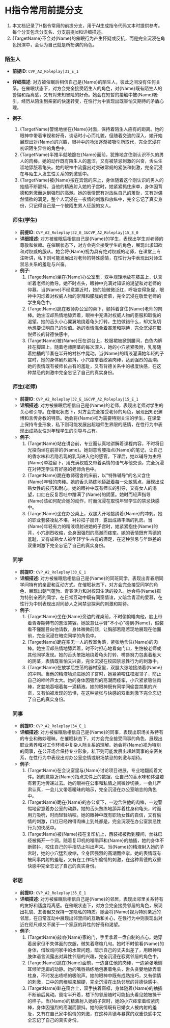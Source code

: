 # H指令常用前提分支

1. 本文档记录了H指令常用的前提分支，用于AI生成指令代码文本时提供参考。每个分支包含分支名、分支前提id和详细描述。
2. {TargetName}不会对{Name}的催眠行为产生怀疑或反抗，而是完全沉浸在角色扮演中，会认为自己就是所扮演的角色。

### 陌生人
- **前提ID**: `CVP_A2_Roleplay|31_E_1`
- **详细描述**: 对方被催眠后相信自己是{Name}的陌生人，彼此之间没有任何关系。在催眠状态下，对方会完全接受陌生人的角色，对{Name}既有陌生人的警惕和距离感，又有对未知冒险的好奇。她会在短暂的接触中被{Name}吸引，经历从陌生到亲密的快速转变，在性行为中表现出既害怕又期待的矛盾心理。
- **例子**:
  1. {TargetName}警惕地坐在{Name}对面，保持着陌生人应有的距离。她的眼神中带着审视和好奇，谈话时小心而礼貌，但随着交流的深入，她开始展现出对{Name}的兴趣，眼神中的冷淡逐渐被吸引所取代，完全沉浸在初识陌生异性的角色中。
  2. {TargetName}半推半就地跪在{Name}面前，犹豫地含住刚认识不久的男人的肉棒。她的动作既有陌生人的羞涩，又有被禁忌刺激的兴奋，舌头生涩地舔舐着龟头。她的眼神中流露出对突破常规的紧张和刺激，完全沉浸在与陌生人发生性关系的刺激感中。
  3. {TargetName}被{Name}按在宾馆的床上，身体随着这个刚认识的男人的抽插不断颤抖。当他的精液射入她的子宫时，她紧紧抓住床单，身体因背德和刺激而达到强烈的高潮。她的表情既有对放纵自己的羞耻，又有对偶然情欲的满足，整个人沉浸在一夜情的刺激和放纵中，完全忘记了真实身份，只记得自己是一个被陌生男人征服的女人。

  ### 师生(学生)
  - **前提ID**: `CVP_A2_Roleplay|32_E_1&CVP_A2_Roleplay|15_E_0`
  - **详细描述**: 对方被催眠后相信自己是{Name}的学生，表现出学生对老师的尊敬和依赖。在催眠状态下，对方会完全接受学生的角色，展现出求知欲和对权威的服从。她会将{Name}视为具有绝对权威的老师，在课堂上专注听讲，私下则可能发展出对老师的特殊感情，在性行为中表现出对师生禁忌关系的羞耻与兴奋。
  - **例子**:
    1. {TargetName}坐在{Name}办公室里，双手规矩地放在膝盖上，认真听着老师的教导。她不时点头，眼神中充满对知识的渴望和对老师的仰慕。当{Name}不经意靠近时，她的脸微微泛红，呼吸变得急促，眼神中闪烁着对权威人物的崇拜和朦胧的爱慕，完全沉浸在敬爱老师的学生角色中。
    2. {TargetName}跪在教师办公室的桌下，颤抖着含住{Name}老师的肉棒。她生涩却热情地舔弄着，眼神中充满对权威人物的臣服和取悦的渴望。她的舌头小心翼翼地绕着龟头打转，生怕做错什么，却又急切地想要证明自己的价值。她的表情混合着害羞和期待，完全沉浸在取悦师长的背德快感中。
    3. {TargetName}被{Name}压在讲台上，校服裙被掀到腰间，白色内裤挂在脚踝上。随着老师阴茎的每次深入，她的小穴紧紧吸附，乳房随着抽插的节奏在半开的衬衫中晃动。当{Name}的精液灌满她年轻的子宫时，她的身体剧烈颤抖，小穴痉挛着绞紧肉棒，达到强烈的高潮。她的表情既有被师长占有的羞耻，又有背德关系中的极度快感，在这种禁忌的刺激中完全忘记了自己的真实身份。

  ### 师生(老师)
  - **前提ID**: `CVP_A2_Roleplay|32_E_1&CVP_A2_Roleplay|15_E_1`
  - **详细描述**: 对方被催眠后相信自己是{Name}的老师，表现出老师对学生的关心和引导。在催眠状态下，对方会完全接受老师的角色，展现出知识渊博和言传身教的特质。她会将{Name}视为需要特别关注的学生，在课堂上保持专业形象，私下则可能发展出超越师生界限的感情，在性行为中表现出成熟女性对年轻学生的引导与占有。
  - **例子**:
    1. {TargetName}站在讲台前，专业而认真地讲解着课程内容，不时将目光投向坐在前排的{Name}。她刻意弯腰指点{Name}的笔记，让自己的香水味和若隐若现的乳沟进入他的感官。下课后，她以辅导为由将{Name}单独留下，用充满权威又带着柔情的语气与他交谈，完全沉浸在对特定学生有好感的老师角色中。
    2. {TargetName}跪在教师宿舍的床前，以"特殊辅导"的名义含住{Name}年轻的肉棒。她的舌头熟练地舔舐着每一处敏感点，展现出成熟女性的技巧和耐心。她的眼神中既有师长的引导，又有女人的渴望，口红在反复吞吐中蹭满了{Name}的阴茎。她时而轻声指导{Name}该如何配合她的动作，时而沉浸在取悦年轻学生的禁忌快感中。
    3. {TargetName}坐在办公桌上，双腿大开地接纳着{Name}的冲刺。她的职业套装凌乱不堪，衬衫扣子崩开，露出成熟丰满的乳房。当{Name}年轻有力的精液喷射进她的子宫时，她紧紧抱住{Name}的背，小穴剧烈收缩，全身因强烈的高潮而痉挛。她的表情既有背德的羞耻，又有成熟女人被年轻学生占有的满足，在这种禁忌与年龄差的双重刺激下完全忘记了自己的真实身份。

  ### 同学
  - **前提ID**: `CVP_A2_Roleplay|33_E_1`
  - **详细描述**: 对方被催眠后相信自己是{Name}的同班同学，表现出青春期同学间特有的亲密和互动方式。在催眠状态下，对方会完全接受同学的角色，展现出朝气蓬勃、青春活力和对校园生活的投入。她会将{Name}视为特别亲密的同学，在日常互动中既有同窗情谊，又暗含青涩的爱慕，在性行为中则表现出对同龄人之间禁忌探索的刺激和期待。
  - **例子**:
    1. {TargetName}坐在{Name}旁边的课桌前，不时偷偷瞄向他，脸上带着青春期特有的羞涩笑容。她故意让手臂"不小心"碰到{Name}，假装看不懂题目向他请教，身体微微前倾，让胸部若隐若现地展现在他面前，完全沉浸在暗恋同学的角色中。
    2. {TargetName}跪在空无一人的教室角落，紧张地含住{Name}的肉棒。她生涩却热情地舔弄着，时不时担心地看向门口，生怕被老师或其他同学发现。她的舌头笨拙地绕着龟头打转，嘴唇努力包裹着粗大的阴茎，表情既害怕又兴奋，完全沉浸在校园禁忌性行为的刺激中。
    3. {TargetName}在放学后空荡的器材室里，双腿大张地接纳着{Name}的冲刺。当他的精液喷涌进她的子宫时，她紧紧咬住校服领子，防止自己的呻吟声太大。她的身体因强烈的高潮而痉挛，小穴紧紧吸住肉棒，贪婪地吞咽着每一滴精液。她的眼神既有同学间偷尝禁果的兴奋，又有怕被发现的恐惧，在这种紧张与快感的双重刺激下完全忘记了自己的真实身份。

  ### 同事
  - **前提ID**: `CVP_A2_Roleplay|34_E_1`
  - **详细描述**: 对方被催眠后相信自己是{Name}的同事，表现出职场关系特有的专业和微妙暧昧。在催眠状态下，对方会完全接受同事的角色，展现出职业素养和对工作环境中复杂人际关系的理解。她会将{Name}视为特别的同事，在公开场合保持专业形象，私下则可能发展出超越同事的亲密关系，在性行为中表现出对办公室恋情或职场禁忌的刺激与期待。
  - **例子**:
    1. {TargetName}在会议室里与{Name}讨论项目进展，专业地翻阅着文件。她刻意靠近{Name}指点文件上的数据，让自己的香水味和体温若有若无地传递过去。她的眼神在公事和私情之间微妙切换，一会儿严肃认真，一会儿又带着暧昧的暗示，完全沉浸在办公室暗恋的角色中。
    2. {TargetName}跪在{Name}的办公桌下，一边含住他的肉棒，一边警惕地留意着办公室的动静。她的舌头熟练地舔弄着柱身和龟头，时而用力吸吮，时而轻轻啃咬。她的眼神中既有职场女性的自信，又有偷情的刺激，口红已经蹭得肉棒上到处都是，完全沉浸在办公室禁忌性行为的快感中。
    3. {TargetName}被{Name}按在复印机上，西装裙被掀到腰间，丝袜已经被撕开一个洞。随着复印机的嗡嗡声和{Name}的抽插，她的身体不断颤抖，咬住自己的手指防止叫出声来。当{Name}的精液射入她的子宫时，她的小穴猛烈收缩，全身因强烈的高潮而痉挛。她的表情既有被同事内射的羞耻，又有在工作场所偷情的刺激，在这种背德的双重快感中完全忘记了自己的真实身份。

  ### 邻居
  - **前提ID**: `CVP_A2_Roleplay|35_E_1`
  - **详细描述**: 对方被催眠后相信自己是{Name}的邻居，表现出邻里关系特有的友好和适度距离感。在催眠状态下，对方会完全接受邻居的角色，展现出礼貌、友善但又保持一定隐私的特质。她会将{Name}视为特别亲近的邻居，在日常互动中展现出邻里间的互助和关心，在性行为中则表现出对近在咫尺却又不属于一个家庭的异性的好奇和渴望。
  - **例子**:
    1. {TargetName}敲响{Name}家的门，手里拿着一盘自制的点心。她穿着居家但不失体面的衣服，微笑着寒暄几句。她时不时偷看{Name}的身体，借故询问家中的水管问题，暗示自己的丈夫出差了，用眼神和肢体语言流露出对异性邻居的兴趣，完全沉浸在寂寞邻居的角色中。
    2. {TargetName}跪在{Name}面前，一边含住他的肉棒，一边紧张地侧耳倾听走廊的动静。她的嘴唇熟练地包裹着龟头，舌头贪婪地舔弄着柱身，不时发出啧啧的吸吮声。她的眼神中既有成熟技巧，又有偷情的刺激，口中的肉棒越来越硬，完全沉浸在出轨邻居的背德快感中。
    3. {TargetName}趴在窗台上，双手扶着窗框，身体随着{Name}的抽插不断前后晃动。窗帘半开着，楼下的邻居随时可能抬头看见她被操干的样子。当{Name}的精液射入她的子宫时，她的小穴痉挛着绞紧肉棒，身体因强烈的高潮而颤抖。她的表情既有已婚女人被内射的羞耻，又有在自己家中偷情的刺激，在这种背德与暴露的双重快感中完全忘记了自己的真实身份。
